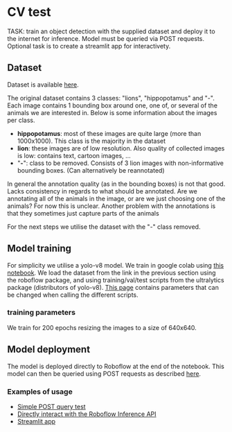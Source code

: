 # CV test
TASK: train an object detection with the supplied dataset and deploy it to the internet for inference. Model must be queried via POST requests. Optional task is to create a streamlit app for interactivety.



## Dataset
Dataset is available [here](https://universe.roboflow.com/adriansletten/lions_and_hippos).

The original dataset contains 3 classes: "lions", "hippopotamus" and "-". Each image contains 1 bounding box around one, one of, or several of the animals we are interested in. Below is some information about the images per class.
- **hippopotamus**: most of these images are quite large (more than 1000x1000). This class is the majority in the dataset
- **lion**: these images are of low resolution. Also quality of collected images is low: contains text, cartoon images, ...
- "**-**": class to be removed. Consists of 3 lion images with non-informative bounding boxes. (Can alternatively be reannotated)

In general the annotation quality (as in the bounding boxes) is not that good. Lacks consistency in regards to what should be annotated. Are we annotating all of the animals in the image, or are we just choosing one of the animals? For now this is unclear. Another problem with the annotations is that they sometimes just capture parts of the animals

For the next steps we utilise the dataset with the "-" class removed.


## Model training
For simplicity we utilise a yolo-v8 model. We train in google colab using [this notebook](model_training.ipynb). We load the dataset from the link in the previous section using the roboflow package, and using training/val/test scripts from the ultralytics package (distributors of yolo-v8). [This page](https://docs.ultralytics.com/usage/cfg/) contains parameters that can be changed when calling the different scripts.

### training parameters
We train for 200 epochs resizing the images to a size of 640x640.


## Model deployment
The model is deployed directly to Roboflow at the end of the notebook. This model can then be queried using POST requests as described [here](https://docs.roboflow.com/deploy/hosted-api/object-detection#inference-api-parameters).

### Examples of usage
- [Simple POST query test](test_request.py)
- [Directly interact with the Roboflow Inference API](https://detect.roboflow.com)
- [Streamlit app](https://cvtest-lions-and-hippos.streamlit.app)
